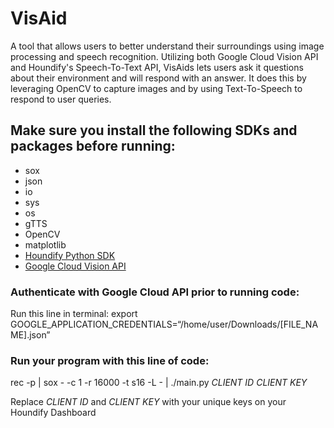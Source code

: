 # VisAid
A tool that allows users to better understand their surroundings using image processing and speech recognition. Utilizing both Google Cloud Vision API and Houndify's Speech-To-Text API, VisAids lets users ask it questions about their environment and will respond with an answer. It does this by leveraging OpenCV to capture images and by using Text-To-Speech to respond to user queries.

## Make sure you install the following SDKs and packages before running: 
- sox 
- json
- io
- sys
- os
- gTTS
- OpenCV
- matplotlib
- [Houndify Python SDK](https://docs.houndify.com/sdks/docs/python#python-houndify-sdk)
- [Google Cloud Vision API](https://cloud.google.com/vision/docs/reference/rest/)

### Authenticate with Google Cloud API prior to running code: 
Run this line in terminal: 
export GOOGLE_APPLICATION_CREDENTIALS=“/home/user/Downloads/[FILE_NAME].json”

### Run your program with this line of code: 
rec -p | sox - -c 1 -r 16000 -t s16 -L - | ./main.py *CLIENT ID* *CLIENT KEY*
 
Replace *CLIENT ID* and *CLIENT KEY* with your unique keys on your Houndify Dashboard
